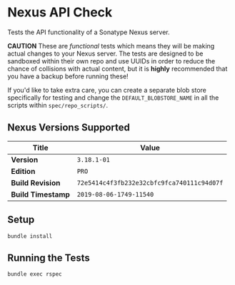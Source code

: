 # Nexus API Check

Tests the API functionality of a Sonatype Nexus server.


**CAUTION** These are *functional* tests which means they will be making actual changes to your Nexus server. The tests are designed to be sandboxed within their own repo and use UUIDs in order to reduce the chance of collisions with actual content, but it is **highly** recommended that you have a backup before running these!

If you'd like to take extra care, you can create a separate blob store specifically for testing and change the `DEFAULT_BLOBSTORE_NAME` in all the scripts within `spec/repo_scripts/`.


## Nexus Versions Supported
Title | Value
---|---
**Version** | `3.18.1-01`
**Edition** | `PRO`
**Build Revision** | `72e5414c4f3fb232e32cbfc9fca740111c94d07f`
**Build Timestamp** | `2019-08-06-1749-11540`


## Setup
`bundle install`


## Running the Tests
`bundle exec rspec`
